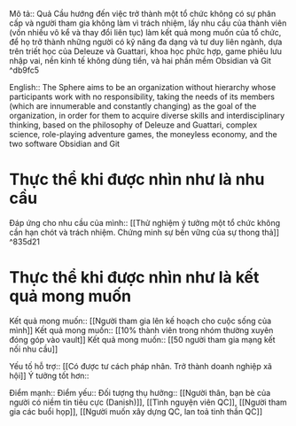 Mô tả:: Quả Cầu hướng đến việc trở thành một tổ chức không có sự phân cấp và người tham gia không làm vì trách nhiệm, lấy nhu cầu của thành viên (vốn nhiều vô kể và thay đổi liên tục) làm kết quả mong muốn của tổ chức, để họ trở thành những người có kỹ năng đa dạng và tư duy liên ngành, dựa trên triết học của Deleuze và Guattari, khoa học phức hợp, game phiêu lưu nhập vai, nền kinh tế không dùng tiền, và hai phần mềm Obsidian và Git ^db9fc5

English:: The Sphere aims to be an organization without hierarchy whose participants work with no responsibility, taking the needs of its members (which are innumerable and constantly changing) as the goal of the organization, in order for them to acquire diverse skills and interdisciplinary thinking, based on the philosophy of Deleuze and Guattari, complex science, role-playing adventure games, the moneyless economy, and the two software Obsidian and Git 
# Thực thể khi được nhìn như là nhu cầu
Đáp ứng cho nhu cầu của mình:: [[Thử nghiệm ý tưởng một tổ chức không cần hạn chót và trách nhiệm. Chứng minh sự bền vững của sự thong thả]] ^835d21
# Thực thể khi được nhìn như là kết quả mong muốn
Kết quả mong muốn:: [[Người tham gia lên kế hoạch cho cuộc sống của mình]]
Kết quả mong muốn:: [[10% thành viên trong nhóm thường xuyên đóng góp vào vault]]
Kết quả mong muốn:: [[50 người tham gia mạng kết nối nhu cầu]]

Yếu tố hỗ trợ:: [[Có được tư cách pháp nhân. Trở thành doanh nghiệp xã hội]]
Ý tưởng tốt hơn::

Điểm mạnh::
Điểm yếu::
Đối tượng thụ hưởng:: [[Người thân, bạn bè của người có niềm tin tiêu cực (Danish)]], [[Tình nguyện viên QC]], [[Người tham gia các buổi họp]], [[Người muốn xây dựng QC, lan toả tinh thần QC]]